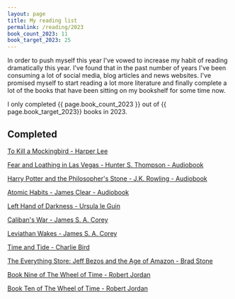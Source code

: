 ```yaml
---
layout: page
title: My reading list
permalink: /reading/2023
book_count_2023: 11
book_target_2023: 25
---
```


In order to push myself this year I've vowed to increase my habit of reading dramatically this year.  I've found that in the past number of years I've been consuming a lot of social media, blog articles and news websites.  I've promised myself to start reading a lot more literature and finally complete a lot of the books that have been sitting on my bookshelf for some time now.

I only completed {{ page.book_count_2023 }} out of {{ page.book_target_2023}} books in 2023.

## Completed

[To Kill a Mockingbird - Harper Lee]()

[Fear and Loathing in Las Vegas - Hunter S. Thompson - Audiobook]()

[Harry Potter and the Philosopher's Stone - J.K. Rowling - Audiobook]()

[Atomic Habits - James Clear - Audiobook]()

[Left Hand of Darkness - Ursula le Guin]()

[Caliban's War - James S. A. Corey]()

[Leviathan Wakes - James S. A. Corey]()

[Time and Tide - Charlie Bird]()

[The Everything Store: Jeff Bezos and the Age of Amazon - Brad Stone ]()

[Book Nine of The Wheel of Time  - Robert Jordan]()

[Book Ten of The Wheel of Time  - Robert Jordan]()
